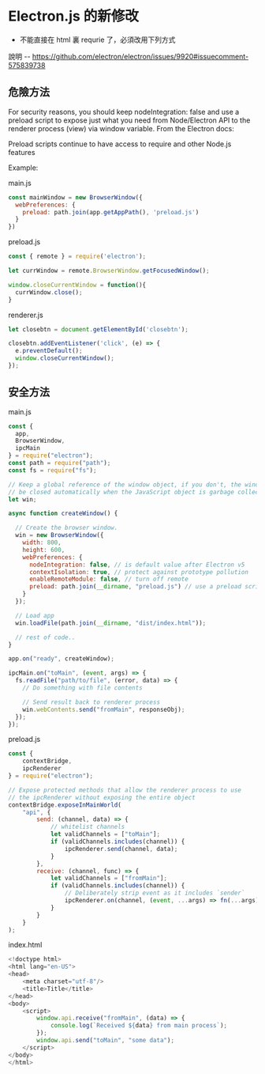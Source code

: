 # Electron.js 的新修改


* 不能直接在 html 裏 requrie 了，必須改用下列方式

說明 -- https://github.com/electron/electron/issues/9920#issuecomment-575839738


##  危險方法

For security reasons, you should keep nodeIntegration: false and use a preload script to expose just what you need from Node/Electron API to the renderer process (view) via window variable. From the Electron docs:

Preload scripts continue to have access to require and other Node.js features

Example: 

main.js

```js
const mainWindow = new BrowserWindow({
  webPreferences: {
    preload: path.join(app.getAppPath(), 'preload.js')
  }
})
```

preload.js

```js
const { remote } = require('electron');

let currWindow = remote.BrowserWindow.getFocusedWindow();

window.closeCurrentWindow = function(){
  currWindow.close();
}

```

renderer.js

```js
let closebtn = document.getElementById('closebtn');

closebtn.addEventListener('click', (e) => {
  e.preventDefault();
  window.closeCurrentWindow();
});
```

## 安全方法

main.js

```js
const {
  app,
  BrowserWindow,
  ipcMain
} = require("electron");
const path = require("path");
const fs = require("fs");

// Keep a global reference of the window object, if you don't, the window will
// be closed automatically when the JavaScript object is garbage collected.
let win;

async function createWindow() {

  // Create the browser window.
  win = new BrowserWindow({
    width: 800,
    height: 600,
    webPreferences: {
      nodeIntegration: false, // is default value after Electron v5
      contextIsolation: true, // protect against prototype pollution
      enableRemoteModule: false, // turn off remote
      preload: path.join(__dirname, "preload.js") // use a preload script
    }
  });

  // Load app
  win.loadFile(path.join(__dirname, "dist/index.html"));

  // rest of code..
}

app.on("ready", createWindow);

ipcMain.on("toMain", (event, args) => {
  fs.readFile("path/to/file", (error, data) => {
    // Do something with file contents

    // Send result back to renderer process
    win.webContents.send("fromMain", responseObj);
  });
});
```

preload.js

```js
const {
    contextBridge,
    ipcRenderer
} = require("electron");

// Expose protected methods that allow the renderer process to use
// the ipcRenderer without exposing the entire object
contextBridge.exposeInMainWorld(
    "api", {
        send: (channel, data) => {
            // whitelist channels
            let validChannels = ["toMain"];
            if (validChannels.includes(channel)) {
                ipcRenderer.send(channel, data);
            }
        },
        receive: (channel, func) => {
            let validChannels = ["fromMain"];
            if (validChannels.includes(channel)) {
                // Deliberately strip event as it includes `sender` 
                ipcRenderer.on(channel, (event, ...args) => fn(...args));
            }
        }
    }
);
```

index.html

```js
<!doctype html>
<html lang="en-US">
<head>
    <meta charset="utf-8"/>
    <title>Title</title>
</head>
<body>
    <script>
        window.api.receive("fromMain", (data) => {
            console.log(`Received ${data} from main process`);
        });
        window.api.send("toMain", "some data");
    </script>
</body>
</html>
```
